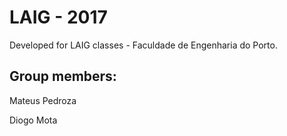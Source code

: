 # LAIG - 2017

Developed for LAIG classes - Faculdade de Engenharia do Porto.

## Group members:

Mateus Pedroza    

Diogo Mota


